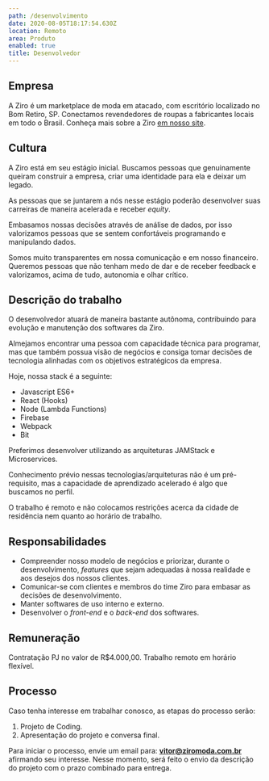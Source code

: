 ```yaml
---
path: /desenvolvimento
date: 2020-08-05T18:17:54.630Z
location: Remoto
area: Produto
enabled: true
title: Desenvolvedor
---
```

## Empresa

A Ziro é um marketplace de moda em atacado, com escritório localizado no Bom Retiro, SP. Conectamos revendedores de roupas a fabricantes locais em todo o Brasil. Conheça mais sobre a Ziro <a href='https://ziro.com.br' target='_blank'>em nosso site</a>.

## Cultura

A Ziro está em seu estágio inicial. Buscamos pessoas que genuinamente queiram construir a empresa, criar uma identidade para ela e deixar um legado.

As pessoas que se juntarem a nós nesse estágio poderão desenvolver suas carreiras de maneira acelerada e receber _equity_.

Embasamos nossas decisões através de análise de dados, por isso valorizamos pessoas que se sentem confortáveis programando e manipulando dados.

Somos muito transparentes em nossa comunicação e em nosso financeiro. Queremos pessoas que não tenham medo de dar e de receber feedback e valorizamos, acima de tudo, autonomia e olhar crítico.

## Descrição do trabalho

O desenvolvedor atuará de maneira bastante autônoma, contribuindo para evolução e manutenção dos softwares da Ziro.

Almejamos encontrar uma pessoa com capacidade técnica para programar, mas que também possua visão de negócios e consiga tomar decisões de tecnologia alinhadas com os objetivos estratégicos da empresa.

Hoje, nossa stack é a seguinte:

* Javascript ES6+
* React (Hooks)
* Node (Lambda Functions)
* Firebase
* Webpack
* Bit

Preferimos desenvolver utilizando as arquiteturas JAMStack e Microservices.

Conhecimento prévio nessas tecnologias/arquiteturas não é um pré-requisito, mas a capacidade de aprendizado acelerado é algo que buscamos no perfil.

O trabalho é remoto e não colocamos restrições acerca da cidade de residência nem quanto ao horário de trabalho.

## Responsabilidades

* Compreender nosso modelo de negócios e priorizar, durante o desenvolvimento, _features_ que sejam adequadas à nossa realidade e aos desejos dos nossos clientes.
* Comunicar-se com clientes e membros do time Ziro para embasar as decisões de desenvolvimento.
* Manter softwares de uso interno e externo.
* Desenvolver o _front-end_ e o _back-end_ dos softwares.

## Remuneração

Contratação PJ no valor de R$4.000,00. Trabalho remoto em horário flexível.


## Processo

Caso tenha interesse em trabalhar conosco, as etapas do processo serão:

1. Projeto de Coding.
2. Apresentação do projeto e conversa final.

Para iniciar o processo, envie um email para: **vitor@ziromoda.com.br** afirmando seu interesse. Nesse momento, será feito o envio da descrição do projeto com o prazo combinado para entrega.
